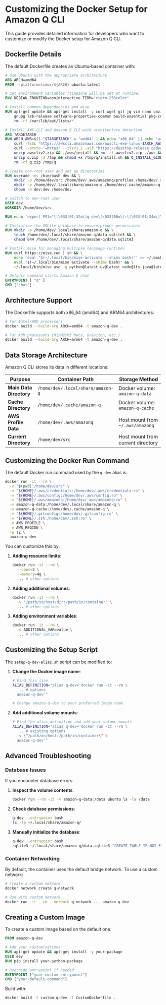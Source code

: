 # Customizing the Docker Setup for Amazon Q CLI

This guide provides detailed information for developers who want to customize or modify the Docker setup for Amazon Q CLI.

## Dockerfile Details

The default Dockerfile creates an Ubuntu-based container with:

```dockerfile
# Use Ubuntu with the appropriate architecture
ARG ARCH=amd64
FROM --platform=linux/${ARCH} ubuntu:latest

# Set environment variables (timezone will be set at runtime)
ENV DEBIAN_FRONTEND=noninteractive TERM="xterm-256color"

# Install common dependencies and mise
RUN apt-get update && apt-get install -y curl wget git jq vim nano unzip zip ssh ca-certificates \
    gnupg lsb-release software-properties-common build-essential pkg-config tzdata sqlite3 && \
    rm -rf /var/lib/apt/lists/*

# Install AWS CLI and Amazon Q CLI with architecture detection
ARG TARGETARCH
RUN ARCH_AWS=$([ "$TARGETARCH" = "amd64" ] && echo "x86_64" || echo "aarch64") && \
    curl -fsSL "https://awscli.amazonaws.com/awscli-exe-linux-$ARCH_AWS.zip" -o awscliv2.zip && \
    curl --proto '=https' --tlsv1.2 -sSf "https://desktop-release.codewhisperer.us-east-1.amazonaws.com/latest/q-$ARCH_AWS-linux.zip" -o q.zip && \
    unzip awscliv2.zip && ./aws/install && rm -rf awscliv2.zip ./aws && \
    unzip q.zip -d /tmp && chmod +x /tmp/q/install.sh && Q_INSTALL_GLOBAL=true /tmp/q/install.sh && \
    rm -rf q.zip /tmp/q

# Create non-root user and set up directories
RUN useradd -ms /bin/bash dev && \
    mkdir -p /home/dev/src /home/dev/.aws/amazonq/profiles /home/dev/.ssh && \
    mkdir -p /home/dev/.local/share/amazon-q /home/dev/.cache/amazon-q && \
    chown -R dev:dev /home/dev

# Switch to non-root user
USER dev
WORKDIR /home/dev/src

RUN echo 'export PS1="\[\033[01;32m\]q-dev\[\033[00m\]:\[\033[01;34m\]\w\[\033[00m\]\$ "' >> /home/dev/.bashrc

# Initialize the SQLite database to ensure proper permissions
RUN mkdir -p /home/dev/.local/share/amazon-q && \
    touch /home/dev/.local/share/amazon-q/data.sqlite3 && \
    chmod 644 /home/dev/.local/share/amazon-q/data.sqlite3

# Install mise for managing multiple language runtimes
RUN curl https://mise.run | sh && \
    echo 'eval "$(~/.local/bin/mise activate --shims bash)"' >> ~/.bashrc && \
    eval "$(~/.local/bin/mise activate --shims bash)" && \
    ~/.local/bin/mise use -g python@latest uv@latest node@lts java@latest go@latest

# Default command starts Amazon Q chat
ENTRYPOINT [ "q" ]
CMD ["chat"]
```

## Architecture Support

The Dockerfile supports both x86_64 (amd64) and ARM64 architectures:

```bash
# For Intel/AMD processors
docker build --build-arg ARCH=amd64 -t amazon-q-dev .

# For ARM processors (M1/M2/M3 Macs, Graviton, etc.)
docker build --build-arg ARCH=arm64 -t amazon-q-dev .
```

## Data Storage Architecture

Amazon Q CLI stores its data in different locations:

| Purpose | Container Path | Storage Method |
|---------|---------------|----------------|
| **Main Data Directory** | `/home/dev/.local/share/amazon-q` | Docker volume: `amazon-q-data` |
| **Cache Directory** | `/home/dev/.cache/amazon-q` | Docker volume: `amazon-q-cache` |
| **AWS Profile Data** | `/home/dev/.aws/amazonq` | Host mount from `~/.aws/amazonq` |
| **Current Directory** | `/home/dev/src` | Host mount from current directory |

## Customizing the Docker Run Command

The default Docker run command used by the `q-dev` alias is:

```bash
docker run -it --rm \
  -v "$(pwd):/home/dev/src" \
  -v "${HOME}/.aws/credentials:/home/dev/.aws/credentials:ro" \
  -v "${HOME}/.aws/config:/home/dev/.aws/config:ro" \
  -v "${HOME}/.aws/amazonq:/home/dev/.aws/amazonq:rw" \
  -v amazon-q-data:/home/dev/.local/share/amazon-q \
  -v amazon-q-cache:/home/dev/.cache/amazon-q \
  -v "${HOME}/.gitconfig:/home/dev/.gitconfig:ro" \
  -v "${HOME}/.ssh:/home/dev/.ssh:ro" \
  -e AWS_PROFILE \
  -e AWS_REGION \
  -e TZ \
  amazon-q-dev
```

You can customize this by:

1. **Adding resource limits**:
   ```bash
   docker run -it --rm \
     --cpus=2 \
     --memory=4g \
     ... # other options
   ```

2. **Adding additional volumes**:
   ```bash
   docker run -it --rm \
     -v "/path/to/host/dir:/path/in/container" \
     ... # other options
   ```

3. **Adding environment variables**:
   ```bash
   docker run -it --rm \
     -e ADDITIONAL_VAR=value \
     ... # other options
   ```

## Customizing the Setup Script

The `setup-q-dev-alias.sh` script can be modified to:

1. **Change the Docker image name**:
   ```bash
   # Find this line
   ALIAS_DEFINITION="alias q-dev='docker run -it --rm \
     ... # options
     amazon-q-dev'"
   
   # Change amazon-q-dev to your preferred image name
   ```

2. **Add additional volume mounts**:
   ```bash
   # Find the alias definition and add your volume mounts
   ALIAS_DEFINITION="alias q-dev='docker run -it --rm \
     ... # existing options
     -v \"/path/on/host:/path/in/container\" \
     amazon-q-dev'"
   ```

## Advanced Troubleshooting

### Database Issues

If you encounter database errors:

1. **Inspect the volume contents**:
   ```bash
   docker run --rm -it -v amazon-q-data:/data ubuntu ls -la /data
   ```

2. **Check database permissions**:
   ```bash
   q-dev --entrypoint bash
   ls -la ~/.local/share/amazon-q/
   ```

3. **Manually initialize the database**:
   ```bash
   q-dev --entrypoint bash
   sqlite3 ~/.local/share/amazon-q/data.sqlite3 "CREATE TABLE IF NOT EXISTS test (id INTEGER PRIMARY KEY);"
   ```

### Container Networking

By default, the container uses the default bridge network. To use a custom network:

```bash
# Create a custom network
docker network create q-network

# Run with custom network
docker run -it --rm --network q-network ... amazon-q-dev
```

## Creating a Custom Image

To create a custom image based on the default one:

```dockerfile
FROM amazon-q-dev

# Add your customizations
RUN apt-get update && apt-get install -y your-package
USER dev
RUN pip install your-python-package

# Override entrypoint if needed
ENTRYPOINT ["your-custom-entrypoint"]
CMD ["your-default-command"]
```

Build with:
```bash
docker build -t custom-q-dev -f CustomDockerfile .
```
